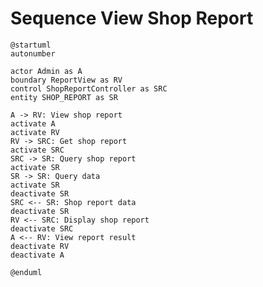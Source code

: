 # Sequence View Shop Report

```plantuml
@startuml
autonumber

actor Admin as A
boundary ReportView as RV
control ShopReportController as SRC
entity SHOP_REPORT as SR

A -> RV: View shop report
activate A
activate RV
RV -> SRC: Get shop report
activate SRC
SRC -> SR: Query shop report
activate SR
SR -> SR: Query data
activate SR
deactivate SR
SRC <-- SR: Shop report data
deactivate SR
RV <-- SRC: Display shop report
deactivate SRC
A <-- RV: View report result
deactivate RV
deactivate A

@enduml
```

<!-- diagram id="sequence-view-shop-report-view-shop-report" -->
